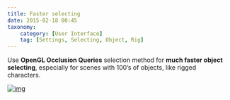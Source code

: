 ```yaml
---
title: Faster selecting
date: 2015-02-18 00:45
taxonomy:
    category: [User Interface]
    tag: [Settings, Selecting, Object, Rig]
---
```

Use **OpenGL Occlusion Queries** selection method for **much faster object selecting**, especially for scenes with 100’s of objects, like rigged characters.

[![img](http://i.imgur.com/d3Ws06l.png)](http://i.imgur.com/d3Ws06l.png)
